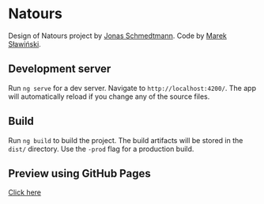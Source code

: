 # Natours

Design of Natours project by [Jonas Schmedtmann](http://codingheroes.io). Code by [Marek Sławiński](http://github.com/mslawins).

## Development server

Run `ng serve` for a dev server. Navigate to `http://localhost:4200/`. The app will automatically reload if you change any of the source files.

## Build

Run `ng build` to build the project. The build artifacts will be stored in the `dist/` directory. Use the `-prod` flag for a production build.

## Preview using GitHub Pages

[Click here](https://mslawins.github.io/natours/)
